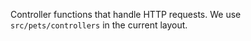 Controller functions that handle HTTP requests. We use `src/pets/controllers` in the current layout.
